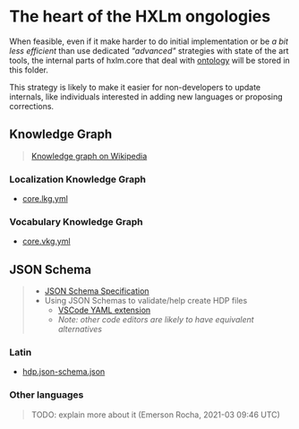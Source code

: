 # The heart of the HXLm ongologies

When feasible, even if it make harder to do initial implementation or be
_a bit less efficient_ than use dedicated _"advanced"_ strategies with
state of the art tools, the internal parts of hxlm.core that deal with
[ontology](https://en.wikipedia.org/wiki/Ontology_(information_science)) will
be stored in this folder.

This strategy is likely to make it easier for non-developers to update
internals, like individuals interested in adding new languages or proposing
corrections.

## Knowledge Graph

> [Knowledge graph on Wikipedia](https://en.wikipedia.org/wiki/Knowledge_graph)

### Localization Knowledge Graph
- [core.lkg.yml](core.lkg.yml)

### Vocabulary Knowledge Graph
- [core.vkg.yml](core.vkg.yml)

## JSON Schema

> - [JSON Schema Specification](https://json-schema.org/specification.html)
> - Using JSON Schemas to validate/help create HDP files
>    - [VSCode YAML extension](https://github.com/redhat-developer/vscode-yaml)
>    - _Note: other code editors are likely to have equivalent alternatives_


### Latin

- [hdp.json-schema.json](hdp.json-schema.json)

### Other languages

> TODO: explain more about it  (Emerson Rocha, 2021-03 09:46 UTC)